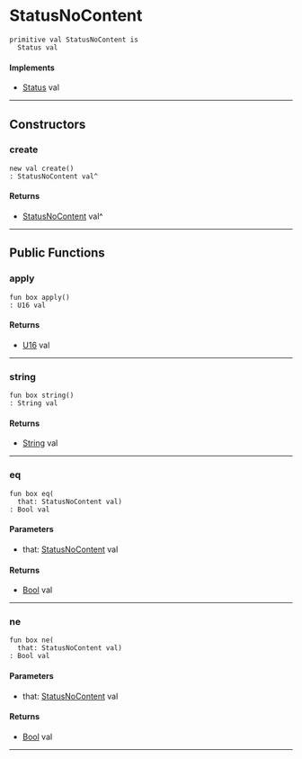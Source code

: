 # StatusNoContent

```pony
primitive val StatusNoContent is
  Status val
```

#### Implements

* [Status](net-http-Status) val

---

## Constructors

### create

```pony
new val create()
: StatusNoContent val^
```

#### Returns

* [StatusNoContent](net-http-StatusNoContent) val^

---

## Public Functions

### apply

```pony
fun box apply()
: U16 val
```

#### Returns

* [U16](builtin-U16) val

---

### string

```pony
fun box string()
: String val
```

#### Returns

* [String](builtin-String) val

---

### eq

```pony
fun box eq(
  that: StatusNoContent val)
: Bool val
```
#### Parameters

*   that: [StatusNoContent](net-http-StatusNoContent) val

#### Returns

* [Bool](builtin-Bool) val

---

### ne

```pony
fun box ne(
  that: StatusNoContent val)
: Bool val
```
#### Parameters

*   that: [StatusNoContent](net-http-StatusNoContent) val

#### Returns

* [Bool](builtin-Bool) val

---


